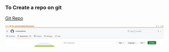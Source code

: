 ### To Create a repo on git
[Git Repo](https://github.com/msadeedashraf?tab=repositories)

![Create Repo press New](/assets/create-repo.png)
